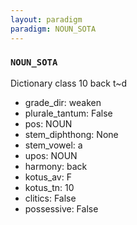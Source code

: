 ```yaml
---
layout: paradigm
paradigm: NOUN_SOTA
---
```

### ` NOUN_SOTA `

Dictionary class 10 back t~d
* grade_dir: weaken
* plurale_tantum: False
* pos: NOUN
* stem_diphthong: None
* stem_vowel: a
* upos: NOUN
* harmony: back
* kotus_av: F
* kotus_tn: 10
* clitics: False
* possessive: False

